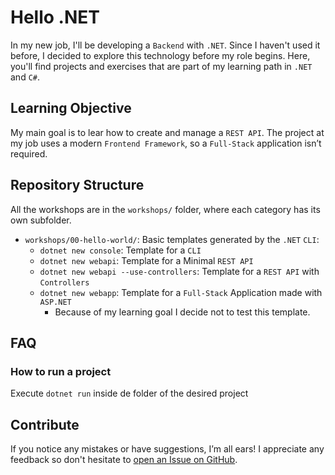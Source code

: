 # Hello .NET

In my new job, I'll be developing a `Backend` with `.NET`. Since I haven't used it before,
I decided to explore this technology before my role begins. Here, you'll find projects and
exercises that are part of my learning path in `.NET` and `C#`.

## Learning Objective

My main goal is to lear how to create and manage a `REST API`. The project at my job uses
a modern `Frontend Framework`, so a `Full-Stack` application isn’t required.

## Repository Structure

All the workshops are in the `workshops/` folder, where each category has its own subfolder.

- `workshops/00-hello-world/`: Basic templates generated by the `.NET` `CLI`:
  - `dotnet new console`: Template for a `CLI`
  - `dotnet new webapi`: Template for a Minimal `REST API`
  - `dotnet new webapi --use-controllers`: Template for a `REST API` with `Controllers`
  - `dotnet new webapp`: Template for a `Full-Stack` Application made with `ASP.NET`
    - Because of my learning goal I decide not to test this template.

## FAQ

### How to run a project

Execute `dotnet run` inside de folder of the desired project

## Contribute

If you notice any mistakes or have suggestions, I’m all ears! I appreciate any feedback so
don't hesitate to [open an Issue on
GitHub](https://github.com/pablocru/hello-dotnet/issues).
